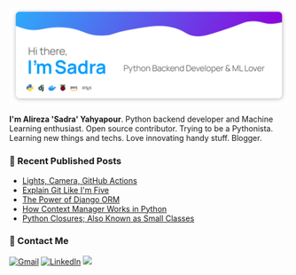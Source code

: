 <img src="https://raw.githubusercontent.com/lnxpy/lnxpy/main/icons/banner.png">

**I'm Alireza 'Sadra' Yahyapour**. Python backend developer and Machine Learning enthusiast. Open source contributor. Trying to be a Pythonista. Learning new things and techs. Love innovating handy stuff. Blogger.

### :pencil: Recent Published Posts
<!-- BLOGPOSTS:START -->
- [Lights, Camera, GitHub Actions](https://imsadra.me/lights-camera-github-actions)
- [Explain Git Like I&#39;m Five](https://imsadra.me/explain-git-like-im-five)
- [The Power of Django ORM](https://imsadra.me/the-power-of-django-orm)
- [How Context Manager Works in Python](https://imsadra.me/how-context-manager-works-in-python)
- [Python Closures; Also Known as Small Classes](https://imsadra.me/python-closures-also-known-as-small-classes)
<!-- BLOGPOSTS:END -->

### :call_me_hand: Contact Me
<a href="mailto:lnxpylnxpy@gmail.com"><img alt="Gmail" src="https://img.shields.io/badge/Gmail-D14836?style=for-the-badge&logo=gmail&logoColor=white"/></a> <a href="https://www.linkedin.com/in/ali-reza-yahyapour-18b896164/"><img alt="LinkedIn" src="https://img.shields.io/badge/linkedin-%230077B5.svg?&style=for-the-badge&logo=linkedin&logoColor=white"/></a> <a href="https://imsadra.me"><img src="https://img.shields.io/badge/imsadra.me-2962FF?style=for-the-badge&logo=hashnode&logoColor=white"></a>
